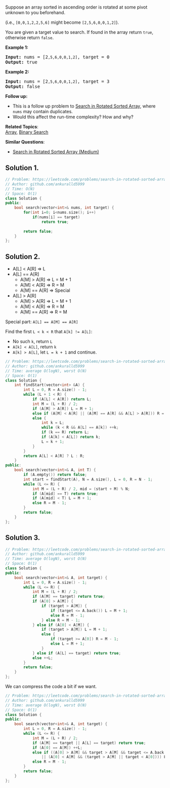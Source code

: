 # [](https://leetcode.com/problems/search-in-rotated-sorted-array-ii/)

<p>Suppose an array sorted in ascending order is rotated at some pivot unknown to you beforehand.</p>

<p>(i.e., <code>[0,0,1,2,2,5,6]</code> might become <code>[2,5,6,0,0,1,2]</code>).</p>

<p>You are given a target value to search. If found in the array return <code>true</code>, otherwise return <code>false</code>.</p>

<p><strong>Example 1:</strong></p>

<pre><strong>Input:</strong> nums = [2<code>,5,6,0,0,1,2]</code>, target = 0
<strong>Output:</strong> true
</pre>

<p><strong>Example 2:</strong></p>

<pre><strong>Input:</strong> nums = [2<code>,5,6,0,0,1,2]</code>, target = 3
<strong>Output:</strong> false</pre>

<p><strong>Follow up:</strong></p>

<ul>
	<li>This is a follow up problem to&nbsp;<a href="/problems/search-in-rotated-sorted-array/description/">Search in Rotated Sorted Array</a>, where <code>nums</code> may contain duplicates.</li>
	<li>Would this affect the run-time complexity? How and why?</li>
</ul>


**Related Topics**:  
[Array](https://leetcode.com/tag/array/), [Binary Search](https://leetcode.com/tag/binary-search/)

**Similar Questions**:
* [Search in Rotated Sorted Array (Medium)](https://leetcode.com/problems/search-in-rotated-sorted-array/)

## Solution 1.

```cpp
// Problem: https://leetcode.com/problems/search-in-rotated-sorted-array-ii/
// Author: github.com/ankuralld5999
// Time: O(N)
// Space: O(1)
class Solution {
public:
    bool search(vector<int>& nums, int target) {
        for(int i=0; i<nums.size(); i++)
            if(nums[i] == target)
                return true;
        
        return false;
    }
};
```

## Solution 2.

* A[L] < A[R] => L
* A[L] == A[R]
  - A[M] > A[R] => L = M + 1
  - A[M] < A[R] => R = M
  - A[M] == A[R] => Special
* A[L] > A[R]
  - A[M] > A[R] => L = M + 1
  - A[M] < A[R] => R = M
  - A[M] == A[R] => R = M

Special part: `A[L] == A[M] == A[R]`

Find the first `L < k < R` that `A[k] != A[L]`:

* No such `k`, return `L`
* `A[k] < A[L]`, return `k`
* `A[k] > A[L]`, let `L = k + 1` and continue.

```cpp
// Problem: https://leetcode.com/problems/search-in-rotated-sorted-array-ii/
// Author: github.com/ankuralld5999
// Time: average O(logN), worst O(N)
// Space: O(1)
class Solution {
    int findStart(vector<int> &A) {
        int L = 0, R = A.size() - 1;
        while (L + 1 < R) {
            if (A[L] < A[R]) return L;
            int M = (L + R) / 2;
            if (A[M] > A[R]) L = M + 1;
            else if (A[M] < A[R] || (A[M] == A[R] && A[L] > A[R])) R = M;
            else {
                int k = L;
                while (k < R && A[L] == A[k]) ++k;
                if (k == R) return L;
                if (A[k] < A[L]) return k;
                L = k + 1;
            }
        }
        return A[L] < A[R] ? L : R;
    }
public:
    bool search(vector<int>& A, int T) {
        if (A.empty()) return false;
        int start = findStart(A), N = A.size(), L = 0, R = N - 1;
        while (L <= R) {
            int M = (L + R) / 2, mid = (start + M) % N;
            if (A[mid] == T) return true;
            if (A[mid] < T) L = M + 1;
            else R = M - 1;
        }
        return false;
    }
};
```

## Solution 3.

```cpp
// Problem: https://leetcode.com/problems/search-in-rotated-sorted-array-ii/
// Author: github.com/ankuralld5999
// Time: average O(logN), worst O(N)
// Space: O(1)
class Solution {
public:
    bool search(vector<int>& A, int target) {
        int L = 0, R = A.size() - 1;
        while (L <= R) {
            int M = (L + R) / 2;
            if (A[M] == target) return true;
            if (A[0] > A[M]) {
                if (target > A[M]) {
                    if (target <= A.back()) L = M + 1;
                    else R = M - 1;
                } else R = M - 1;
            } else if (A[0] < A[M]) {
                if (target > A[M]) L = M + 1;
                else {
                    if (target >= A[0]) R = M - 1; 
                    else L = M + 1;
                }
            } else if (A[L] == target) return true;
            else ++L;
        }
        return false;
    }
};
```

We can compress the code a bit if we want.

```cpp
// Problem: https://leetcode.com/problems/search-in-rotated-sorted-array-ii/
// Author: github.com/ankuralld5999
// Time: average O(logN), worst O(N)
// Space: O(1)
class Solution {
public:
    bool search(vector<int>& A, int target) {
        int L = 0, R = A.size() - 1;
        while (L <= R) {
            int M = (L + R) / 2;
            if (A[M] == target || A[L] == target) return true;
            if (A[0] == A[M]) ++L;
            else if ((A[0] > A[M] && target > A[M] && target <= A.back())
                || (A[0] < A[M] && (target > A[M] || target < A[0]))) L = M + 1;
            else R = M - 1;
        }
        return false;
    }
};
```
